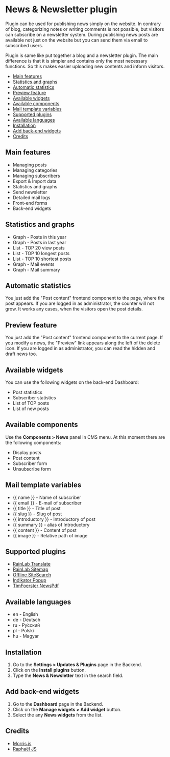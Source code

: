 # News & Newsletter plugin
Plugin can be used for publishing news simply on the website. In contrary of blog, categorizing notes or writing comments is not possible, but visitors can subscribe on a newsletter system. During publishing news posts are available not just on the website but you can send them via email to subscribed users.

Plugin is same like put together a blog and a newsletter plugin. The main difference is that it is simpler and contains only the most necessary functions. So this makes easier uploading new contents and inform visitors.

- [Main features](#main_features)
- [Statistics and graphs](#statistics)
- [Automatic statistics](#autostat)
- [Preview feature](#preview)
- [Available widgets](#available_widgets)
- [Available components](#available_components)
- [Mail template variables](#mail_template)
- [Supported plugins](#supported_plugins)
- [Available languages](#available_languages)
- [Installation](#installation)
- [Add back-end widgets](#backend_widgets)
- [Credits](#credits)

<a name="main_features"></a>
## Main features
* Managing posts
* Managing categories
* Managing subscribers
* Export & Import data
* Statistics and graphs
* Send newsletter
* Detailed mail logs
* Front-end forms
* Back-end widgets

<a name="statistics"></a>
## Statistics and graphs
* Graph - Posts in this year
* Graph - Posts in last year
* List - TOP 20 view posts
* List - TOP 10 longest posts
* List - TOP 10 shortest posts
* Graph - Mail events
* Graph - Mail summary

<a name="autostat"></a>
## Automatic statistics
You just add the "Post content" frontend component to the page, where the post appears. If you are logged in as administrator, the counter will not grow. It works any cases, when the visitors open the post details.

<a name="preview"></a>
## Preview feature
You just add the "Post content" frontend component to the current page. If you modify a news, the "Preview" link appears along the left of the delete icon. If you are logged in as administrator, you can read the hidden and draft news too.

<a name="available_widgets"></a>
## Available widgets
You can use the following widgets on the back-end Dashboard:
* Post statistics
* Subscriber statistics
* List of TOP posts
* List of new posts

<a name="available_components"></a>
## Available components
Use the __Components > News__ panel in CMS menu. At this moment there are the following components:
* Display posts
* Post content
* Subscriber form
* Unsubscribe form

<a name="mail_template"></a>
## Mail template variables
* {{ name }} - Name of subscriber
* {{ email }} - E-mail of subscriber
* {{ title }} - Title of post
* {{ slug }} - Slug of post
* {{ introductory }} - Introductory of post
* {{ summary }} - alias of Introductory
* {{ content }} - Content of post
* {{ image }} - Relative path of image

<a name="supported_plugins"></a>
## Supported plugins
* [RainLab Translate](http://octobercms.com/plugin/rainlab-translate)
* [RainLab Sitemap](http://octobercms.com/plugin/rainlab-sitemap)
* [Offline SiteSearch](http://octobercms.com/plugin/offline-sitesearch)
* [Indikator Popup](http://octobercms.com/plugin/indikator-popup)
* [TimFoerster NewsPdf](http://octobercms.com/plugin/timfoerster-newspdf)

<a name="available_languages"></a>
## Available languages
* en - English
* de - Deutsch
* ru - Pу́сский
* pl - Polski
* hu - Magyar

<a name="installation"></a>
## Installation
1. Go to the __Settings > Updates & Plugins__ page in the Backend.
1. Click on the __Install plugins__ button.
1. Type the __News & Newsletter__ text in the search field.

<a name="backend_widgets"></a>
## Add back-end widgets
1. Go to the __Dashboard__ page in the Backend.
1. Click on the __Manage widgets > Add widget__ button.
1. Select the any __News widgets__ from the list.

<a name="credits"></a>
## Credits
* [Morris.js](http://morrisjs.github.io/morris.js)
* [Raphaël JS](http://dmitrybaranovskiy.github.io/raphael)

